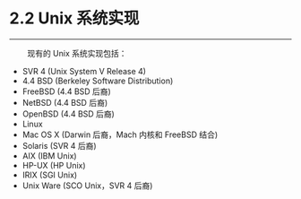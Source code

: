 # 2.2 Unix 系统实现
***

&emsp;&emsp;
现有的 Unix 系统实现包括：

+ SVR 4 (Unix System V Release 4)
+ 4.4 BSD (Berkeley Software Distribution)
+ FreeBSD (4.4 BSD 后裔)
+ NetBSD (4.4 BSD 后裔)
+ OpenBSD (4.4 BSD 后裔)
+ Linux
+ Mac OS X (Darwin 后裔，Mach 内核和 FreeBSD 结合)
+ Solaris (SVR 4 后裔)
+ AIX (IBM Unix)
+ HP-UX (HP Unix)
+ IRIX (SGI Unix)
+ Unix Ware (SCO Unix，SVR 4 后裔)